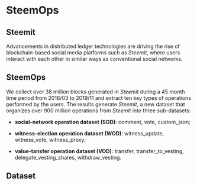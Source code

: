 # SteemOps
## Steemit
Advancements in distributed ledger technologies are driving the rise of blockchain-based social media platforms such as *Steemit*, where users interact with each other in similar ways as conventional social networks. 

## SteemOps
We collect over 38 million blocks generated in *Steemit* during a 45 month time period from 2016/03 to 2019/11 and extract ten key types of operations performed by the users.
The results generate *Steemit*, a new dataset that organizes over 900 million operations from *Steemit* into three sub-datasets:

- **social-network operation dataset (SOD)**: comment, vote, custom_json;

- **witness-election operation dataset (WOD)**: witness_update, witness_vote, witness_proxy;

- **value-tansfer operation dataset (VOD)**: transfer, transfer_to_vesting, delegate_vesting_shares, withdraw_vesting.

## Dataset
